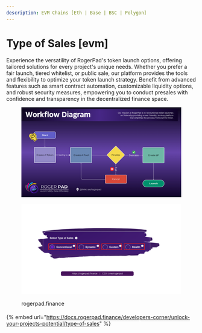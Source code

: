 ```yaml
---
description: EVM Chains [Eth | Base | BSC | Polygon]
---
```


# Type of Sales \[evm]

Experience the versatility of RogerPad's token launch options, offering tailored solutions for every project's unique needs. Whether you prefer a fair launch, tiered whitelist, or public sale, our platform provides the tools and flexibility to optimize your token launch strategy. Benefit from advanced features such as smart contract automation, customizable liquidity options, and robust security measures, empowering you to conduct presales with confidence and transparency in the decentralized finance space.

<figure><img src="../../.gitbook/assets/3 (1).png" alt=""><figcaption></figcaption></figure>

<figure><img src="../../.gitbook/assets/SALES TYPES.png" alt=""><figcaption><p>rogerpad.finance</p></figcaption></figure>

#### &#x20;<a href="#conventional-launch" id="conventional-launch"></a>

{% embed url="https://docs.rogerpad.finance/developers-corner/unlock-your-projects-potential/type-of-sales" %}
